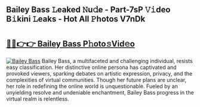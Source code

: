 ## Bailey Bass 𝙻eaked 𝙽u𝚍e - Part-7sP 𝚅𝚒deo B𝚒kini 𝙻eaks - Hot All 𝙿hotos V7nDk

# <h2><a href="http://ld7plwo.urlbe.top/?page=Bailey+Bass">🔗🔗👉👉 Bailey Bass P𝚑oto𝚜Vid𝚎o</a></h2>

[![Bailey Bass](https://i.imgur.com/eBuTRDB.gif)](http://ld7plwo.urlbe.top/?page=Bailey+Bass)
Bailey Bass, a multifaceted and challenging individual, resists easy classification. Her distinctive online persona has captivated and provoked viewers, sparking debates on artistic expression, privacy, and the complexities of virtual communities. Though her future plans are unclear, her role in redefining the online world is unquestionable. Fueled by an unyielding resolve and undeniable enchantment, Bailey Bass progress in the virtual realm is relentless.
